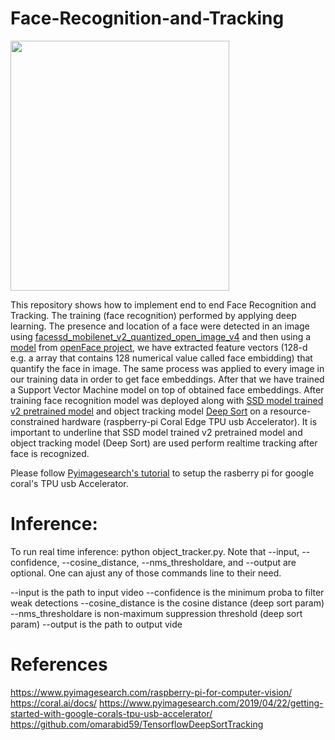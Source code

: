 # Face-Recognition-and-Tracking

<img src="/result.gif" width="350" height="400"/>

This repository shows how to implement end to end Face Recognition and Tracking. The training (face recognition) performed by applying deep learning.
The presence and location of a face were detected in an image using [facessd_mobilenet_v2_quantized_open_image_v4](https://github.com/google-coral/test_data/raw/master/ssd_mobilenet_v2_face_quant_postprocess_edgetpu.tflite) and then using a [model](https://github.com/pyannote/pyannote-data/blob/master/openface.nn4.small2.v1.t7) from [openFace project](https://cmusatyalab.github.io/openface/), we have extracted feature vectors (128-d e.g. a array that contains 128 numerical value called face embidding) that quantify the face in image. The same process was applied to every image in our training data in order to get face embeddings. After that we have trained a Support Vector Machine model on top of obtained face embeddings.
After training face recognition model was deployed along with [SSD model trained v2 pretrained model](https://github.com/google-coral/test_data/raw/master/ssd_mobilenet_v2_coco_quant_postprocess_edgetpu.tflite) and object tracking model [Deep Sort](https://github.com/nwojke/deep_sort) on a resource-constrained hardware (raspberry-pi Coral Edge TPU usb Accelerator). 
It is important to underline that SSD model trained v2 pretrained model and object tracking model (Deep Sort) are used perform realtime tracking after face is recognized. 

Please follow [Pyimagesearch's tutorial](https://www.pyimagesearch.com/2019/04/22/getting-started-with-google-corals-tpu-usb-accelerator) to setup the rasberry pi for google coral's TPU usb Accelerator.
# Inference:

To run real time inference: python object_tracker.py. Note that --input, --confidence, --cosine_distance, --nms_thresholdare, and --output are optional. One can ajust any of those commands line to their need.

--input is the path to input video
--confidence is the minimum proba to filter weak detections
--cosine_distance is the cosine distance (deep sort param)
--nms_thresholdare is non-maximum suppression threshold (deep sort param)
--output is the path to output vide
# References

https://www.pyimagesearch.com/raspberry-pi-for-computer-vision/
https://coral.ai/docs/
https://www.pyimagesearch.com/2019/04/22/getting-started-with-google-corals-tpu-usb-accelerator/
https://github.com/omarabid59/TensorflowDeepSortTracking
